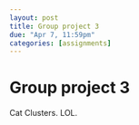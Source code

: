```yaml
---
layout: post
title: Group project 3
due: "Apr 7, 11:59pm"
categories: [assignments]
---
```


# Group project 3

Cat Clusters. LOL.

